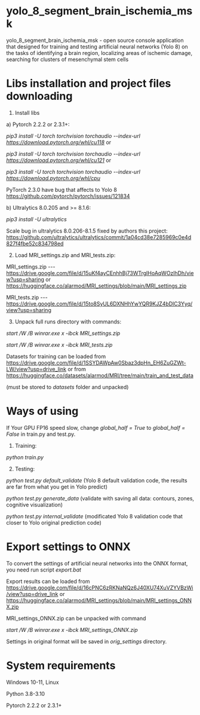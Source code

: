 # yolo_8_segment_brain_ischemia_msk
yolo_8_segment_brain_ischemia_msk - open source console application that designed for training and testing artificial neural networks (Yolo 8) on the tasks of identifying a brain region, localizing areas of ischemic damage, searching for clusters of mesenchymal stem cells

# Libs installation and project files downloading
1. Install libs

a) Pytorch 2.2.2 or 2.3.1+:

_pip3 install -U torch torchvision torchaudio --index-url https://download.pytorch.org/whl/cu118_ or

_pip3 install -U torch torchvision torchaudio --index-url https://download.pytorch.org/whl/cu121_ or

_pip3 install -U torch torchvision torchaudio --index-url https://download.pytorch.org/whl/cpu_

PyTorch 2.3.0 have bug that affects to Yolo 8 https://github.com/pytorch/pytorch/issues/121834

b) Ultralytics 8.0.205 and >= 8.1.6:

_pip3 install -U ultralytics_

Scale bug in ultralytics 8.0.206-8.1.5 fixed by authors this project: https://github.com/ultralytics/ultralytics/commit/1a04cd38e7285969c0e4d827f4fbe52c834798ed

2. Load MRI_settings.zip and MRI_tests.zip: 

MRI_settings.zip --- https://drive.google.com/file/d/15uKf4ayCEnhhBj73WTrgIHoAqWOzlhDh/view?usp=sharing or  https://huggingface.co/alarmod/MRI_settings/blob/main/MRI_settings.zip

MRI_tests.zip --- https://drive.google.com/file/d/15to8SyUL6DXNHhYwYQR9KJZ4bDlC3Yyq/view?usp=sharing

3. Unpack full runs directory with commands: 

_start /W /B winrar.exe x -ibck MRI_settings.zip_

_start /W /B winrar.exe x -ibck MRI_tests.zip_

Datasets for training can be loaded from 
https://drive.google.com/file/d/1SSYDAWpAw0Sbaz3dpHn_EH6ZuGZWt-LW/view?usp=drive_link
or from https://huggingface.co/datasets/alarmod/MRI/tree/main/train_and_test_data

(must be stored to _datasets_ folder and unpacked)

# Ways of using
If Your GPU FP16 speed slow, change _global_half = True_ to _global_half = False_ in train.py and test.py.

1. Training:

_python train.py_

2. Testing: 

_python test.py default_validate_ (Yolo 8 default validation code, the results are far from what you get in Yolo predict)

_python test.py generate_data_ (validate with saving all data: contours, zones, cognitive visualization)

_python test.py internal_validate_ (modificated Yolo 8 validation code that closer to Yolo original prediction code)

# Export settings to ONNX
To convert the settings of artificial neural networks into the ONNX format, you need run script _export.bat_

Export results can be loaded from
https://drive.google.com/file/d/16cPNC6zRKNaNQz6J40XU74XuVZYVBzWi/view?usp=drive_link
or
https://huggingface.co/alarmod/MRI_settings/blob/main/MRI_settings_ONNX.zip

MRI_settings_ONNX.zip can be unpacked with command

_start /W /B winrar.exe x -ibck MRI_settings_ONNX.zip_

Settings in original format will be saved in _orig_settings_ directory.

# System requirements
Windows 10-11, Linux

Python 3.8-3.10

Pytorch 2.2.2 or 2.3.1+
